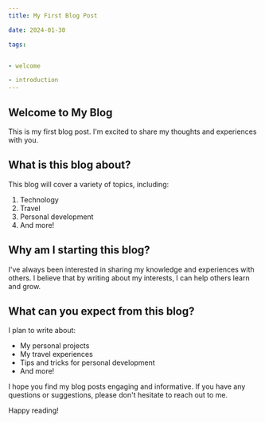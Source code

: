 ```yaml
---
title: My First Blog Post

date: 2024-01-30

tags:


- welcome

- introduction
---
```

## Welcome to My Blog

This is my first blog post. I'm excited to share my thoughts and experiences with you.

## What is this blog about?

This blog will cover a variety of topics, including:

1. Technology
2. Travel
3. Personal development
4. And more!

## Why am I starting this blog?

I've always been interested in sharing my knowledge and experiences with others. I believe that by writing about my interests, I can help others learn and grow.

## What can you expect from this blog?

I plan to write about:

- My personal projects
- My travel experiences
- Tips and tricks for personal development
- And more!

I hope you find my blog posts engaging and informative. If you have any questions or suggestions, please don't hesitate to reach out to me.

Happy reading!
